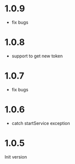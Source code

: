 # 1.0.9
+ fix bugs
# 1.0.8
+ support to get new token
# 1.0.7
+ fix bugs
# 1.0.6
+ catch startService exception
# 1.0.5
Init version
